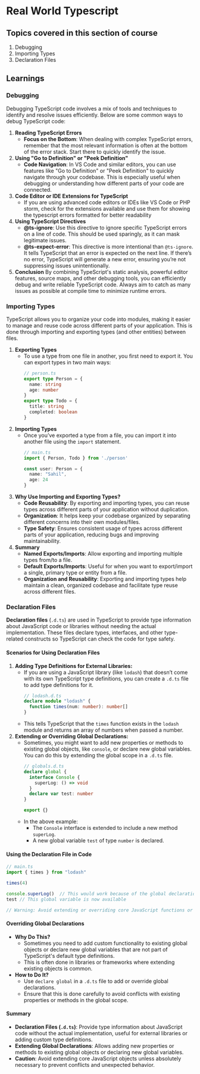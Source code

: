 
# Real World Typescript

## Topics covered in this section of course
1. Debugging
2. Importing Types
3. Declaration Files

## Learnings
###  Debugging
Debugging TypeScript code involves a mix of tools and techniques to identify and resolve issues efficiently. Below are some common ways to debug TypeScript code:
1. **Reading TypeScript Errors**    
    -   **Focus on the Bottom**: When dealing with complex TypeScript errors, remember that the most relevant information is often at the bottom of the error stack. Start there to quickly identify the issue.
2. **Using "Go to Definition" or "Peek Definition"**    
    -   **Code Navigation**: In VS Code and similar editors, you can use features like "Go to Definition" or "Peek Definition" to quickly navigate through your codebase. This is especially useful when debugging or understanding how different parts of your code are connected.
3. **Code Editor or IDE Extensions for TypeScript**    
    -  If you are using advanced code editors or IDEs like VS Code or PHP storm, check for the extensions available  and use them for showing the typescript errors formatted for better readability
4. **Using TypeScript Directives**    
    -   **@ts-ignore**: Use this directive to ignore specific TypeScript errors on a line of code. This should be used sparingly, as it can mask legitimate issues.
    -   **@ts-expect-error**: This directive is more intentional than `@ts-ignore`. It tells TypeScript that an error is expected on the next line. If there’s no error, TypeScript will generate a new error, ensuring you’re not suppressing issues unintentionally.
5. **Conclusion**
By combining TypeScript's static analysis, powerful editor features, source maps, and other debugging tools, you can efficiently debug and write reliable TypeScript code. Always aim to catch as many issues as possible at compile time to minimize runtime errors.

### Importing Types
TypeScript allows you to organize your code into modules, making it easier to manage and reuse code across different parts of your application. This is done through importing and exporting types (and other entities) between files.
1. **Exporting Types**
	- To use a type from one file in another, you first need to export it. You can export types in two main ways:
	    ```ts
	    // person.ts
	    export type Person = {
	      name: string
	      age: number
	    }	    
	    export type Todo = {
	      title: string
	      completed: boolean
	    }
	    ``` 
2.  **Importing Types**
	- Once you’ve exported a type from a file, you can import it into another file using the `import` statement.
	   ```ts
	   // main.ts
	   import { Person, Todo } from './person'
	   
	   const user: Person = {
	     name: "Sahil",
	     age: 24
	   }
	   ```        
3. **Why Use Importing and Exporting Types?**
	-   **Code Reusability**: By exporting and importing types, you can reuse types across different parts of your application without duplication.
	-   **Organization**: It helps keep your codebase organized by separating different concerns into their own modules/files.
	-   **Type Safety**: Ensures consistent usage of types across different parts of your application, reducing bugs and improving maintainability.
4. **Summary**
	-   **Named Exports/Imports**: Allow exporting and importing multiple types from/to a file.
	-   **Default Exports/Imports**: Useful for when you want to export/import a single, primary type or entity from a file.
	-   **Organization and Reusability**: Exporting and importing types help maintain a clean, organized codebase and facilitate type reuse across different files.
### Declaration Files
**Declaration files** (`.d.ts`) are used in TypeScript to provide type information about JavaScript code or libraries without needing the actual implementation. These files declare types, interfaces, and other type-related constructs so TypeScript can check the code for type safety.
#### **Scenarios for Using Declaration Files**
1.  **Adding Type Definitions for External Libraries:**    
    -   If you are using a JavaScript library (like `lodash`) that doesn’t come with its own TypeScript type definitions, you can create a `.d.ts` file to add type definitions for it.    
	    ```ts
	    // lodash.d.ts
	    declare module "lodash" {
	      function times(num: number): number[]
	    }
	    ```     
    -   This tells TypeScript that the `times` function exists in the `lodash` module and returns an array of numbers when passed a number.
2.  **Extending or Overriding Global Declarations:**    
    -   Sometimes, you might want to add new properties or methods to existing global objects, like `console`, or declare new global variables. You can do this by extending the global scope in a `.d.ts` file.  
	    ```ts
	    // globals.d.ts
	    declare global {
	      interface Console {
	        superLog: () => void
	      }
	      declare var test: number
	    }
	    
	    export {}
	    ```     
    -   In the above example:
        -   The `Console` interface is extended to include a new method `superLog`.
        -   A new global variable `test` of type `number` is declared.
#### **Using the Declaration File in Code**
```ts
// main.ts
import { times } from "lodash"

times(4)

console.superLog()  // This would work because of the global declaration extension
test // This global variable is now available

// Warning: Avoid extending or overriding core JavaScript functions or objects like `console` unless absolutely necessary. This can lead to unpredictable behavior and conflicts with other code. The `superLog` example is just for illustration.
``` 

#### **Overriding Global Declarations**
-   **Why Do This?**    
    -   Sometimes you need to add custom functionality to existing global objects or declare new global variables that are not part of TypeScript's default type definitions.
    -   This is often done in libraries or frameworks where extending existing objects is common.
-   **How to Do It?**    
    -   Use `declare global` in a `.d.ts` file to add or override global declarations.
    -   Ensure that this is done carefully to avoid conflicts with existing properties or methods in the global scope.
#### Summary
-   **Declaration Files (`.d.ts`)**: Provide type information about JavaScript code without the actual implementation, useful for external libraries or adding custom type definitions.
-   **Extending Global Declarations**: Allows adding new properties or methods to existing global objects or declaring new global variables.
-   **Caution**: Avoid extending core JavaScript objects unless absolutely necessary to prevent conflicts and unexpected behavior.
